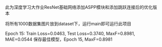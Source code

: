 此为深度学习大作业ResNet基础网络添加ASPP模块和添加跳跃连接后的优化版本

将所有1000数据集图片放到dataset下，运行main即可运行此项目

Epoch 15: Train Loss=0.0463, Test Loss=0.3740, MaxF=0.8981, MAE=0.0544
保存最佳模型，Epoch 15, MaxF=0.8981